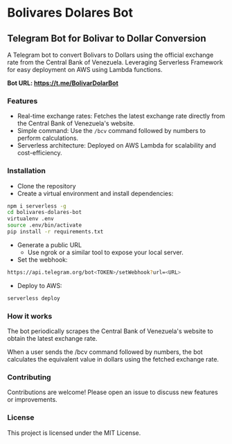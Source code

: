 # Bolivares Dolares Bot

## Telegram Bot for Bolivar to Dollar Conversion

A Telegram bot to convert Bolivars to Dollars using the official exchange rate from the Central Bank of Venezuela. Leveraging Serverless Framework for easy deployment on AWS using Lambda functions.

**Bot URL: https://t.me/BolivarDolarBot**


### Features
- Real-time exchange rates: Fetches the latest exchange rate directly from the Central Bank of Venezuela's website.
- Simple command: Use the `/bcv` command followed by numbers to perform calculations.
- Serverless architecture: Deployed on AWS Lambda for scalability and cost-efficiency.

### Installation
- Clone the repository
- Create a virtual environment and install dependencies:
```bash
npm i serverless -g
cd bolivares-dolares-bot
virtualenv .env
source .env/bin/activate
pip install -r requirements.txt
```
- Generate a public URL
    - Use ngrok or a similar tool to expose your local server.
- Set the webhook:
```bash
https://api.telegram.org/bot<TOKEN>/setWebhook?url=<URL>
```
- Deploy to AWS:
```bash
serverless deploy
```

### How it works

The bot periodically scrapes the Central Bank of Venezuela's website to obtain the latest exchange rate.

When a user sends the /bcv command followed by numbers, the bot calculates the equivalent value in dollars using the fetched exchange rate.

### Contributing
Contributions are welcome! Please open an issue to discuss new features or improvements.

### License
This project is licensed under the MIT License.

